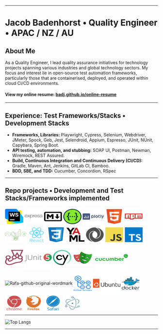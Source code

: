 <hr />

# Jacob Badenhorst • Quality Engineer • APAC / NZ / AU

## About Me

As a Quality Engineer, I lead quality assurance initiatives for technology projects spanning various industries and global technology sectors. My focus and interest lie in open-source test automation frameworks, particularly those that are containerised, deployed, and operated within cloud CI/CD environments.
<br />
#### View my online resume: [badj.github.io/online-resume](https://badj.github.io/online-resume/)
<hr />

## Experience: Test Frameworks/Stacks • Development Stacks

* **Frameworks, Libraries:** Playwright, Cypress, Selenium, Webdriver, JMeter, Spock, Geb, Jest, Selendroid, Appium, Espresso, JUnit, NUnit, Capybara, Spring Boot.
* **API testing, automation, and stubbing:** SOAP UI, Postman, Newman, Wiremock, REST Assured.
* **Build, Continuous Integration and Continuous Delivery (CI/CD):** Gradle, Maven, Ant, Jenkins, GitLab CI, Bamboo.
* **BDD, SBE, and TDD:** Cucumber, Concordion, RSpec

<hr />

## Repo projects • Development and Test Stacks/Frameworks implemented

<p align="left">
<img align="center" alt="Rafa-webstorm" height="50" width="60" src="https://raw.githubusercontent.com/devicons/devicon/refs/heads/master/icons/webstorm/webstorm-original.svg">
<img align="center" alt="Rafa-express-original-wordmark" height="50" width="60" src="https://raw.githubusercontent.com/devicons/devicon/refs/heads/master/icons/express/express-original-wordmark.svg">
<img align="center" alt="Rafa-markdown" height="50" width="60" src="https://raw.githubusercontent.com/devicons/devicon/refs/heads/master/icons/markdown/markdown-original.svg">
<img align="center" alt="Rafa-swagger" height="50" width="60" src="https://raw.githubusercontent.com/devicons/devicon/refs/heads/master/icons/swagger/swagger-original.svg">
<img align="center" alt="Rafa-plotly" height="60" width="70" src="https://raw.githubusercontent.com/devicons/devicon/refs/heads/master/icons/plotly/plotly-original-wordmark.svg">
<img align="center" alt="Rafa-HTML" height="50" width="60" src="https://raw.githubusercontent.com/devicons/devicon/master/icons/html5/html5-original.svg"> 
<img align="center" alt="Rafa-npm" height="50" width="60" src="https://raw.githubusercontent.com/devicons/devicon/refs/heads/master/icons/npm/npm-original-wordmark.svg">
<img align="center" alt="Rafa-nodejs" height="60" width="70" src="https://raw.githubusercontent.com/devicons/devicon/refs/heads/master/icons/nodejs/nodejs-line-wordmark.svg">
<img align="center" alt="Rafa-react" height="50" width="60" src="https://raw.githubusercontent.com/devicons/devicon/refs/heads/master/icons/react/react-original-wordmark.svg">
<img align="center" alt="Rafa-CSS" height="50" width="60" src="https://raw.githubusercontent.com/devicons/devicon/master/icons/css3/css3-original.svg">
<img align="center" alt="Rafa-yaml" height="50" width="60" src="https://raw.githubusercontent.com/devicons/devicon/refs/heads/master/icons/yaml/yaml-original.svg">
<img align="center" alt="Rafa-json-plain" height="50" width="60" src="https://raw.githubusercontent.com/devicons/devicon/refs/heads/master/icons/json/json-plain.svg">
<img align="center" alt="Rafa-javascript" height="50" width="60" src="https://raw.githubusercontent.com/devicons/devicon/refs/heads/master/icons/javascript/javascript-original.svg">
<img align="center" alt="Rafa-typescript" height="50" width="60" src="https://raw.githubusercontent.com/devicons/devicon/refs/heads/master/icons/typescript/typescript-plain.svg">
<img align="center" alt="Rafa-jest" height="50" width="60" src="https://raw.githubusercontent.com/devicons/devicon/refs/heads/master/icons/jest/jest-plain.svg">
<img align="center" alt="Rafa-junit" height="80" width="90" src="https://raw.githubusercontent.com/devicons/devicon/refs/heads/master/icons/junit/junit-original-wordmark.svg">
<img align="center" alt="Rafa-cypressio" height="50" width="60" src="https://raw.githubusercontent.com/devicons/devicon/refs/heads/master/icons/cypressio/cypressio-original.svg">
<img align="center" alt="Rafa-playwright" height="60" width="70" src="https://raw.githubusercontent.com/devicons/devicon/refs/heads/master/icons/playwright/playwright-original.svg">
<img align="center" alt="Rafa-cucumber" height="90" width="110" src="https://raw.githubusercontent.com/devicons/devicon/refs/heads/master/icons/cucumber/cucumber-plain-wordmark.svg">
<img align="center" alt="Rafa-github-original-wordmark" height="50" width="60" src="https://icons.getbootstrap.com/assets/icons/github.svg">
<img align="center" alt="Rafa-githubactions" height="50" width="60" src="https://raw.githubusercontent.com/devicons/devicon/refs/heads/master/icons/githubactions/githubactions-plain-wordmark.svg">
<img align="center" alt="Rafa-ubuntu" height="80" width="90" src="https://raw.githubusercontent.com/devicons/devicon/refs/heads/master/icons/ubuntu/ubuntu-original-wordmark.svg">
<img align="center" alt="Rafa-docker" height="50" width="60" src="https://raw.githubusercontent.com/devicons/devicon/refs/heads/master/icons/docker/docker-original-wordmark.svg">
<img align="center" alt="Rafa-chrome-plain-wordmark" height="50" width="60" src="https://raw.githubusercontent.com/devicons/devicon/refs/heads/master/icons/chrome/chrome-plain-wordmark.svg">
<img align="center" alt="Rafa-firefox-plain-wordmark" height="50" width="60" src="https://raw.githubusercontent.com/devicons/devicon/refs/heads/master/icons/firefox/firefox-plain-wordmark.svg">
<img align="center" alt="Rafa-safari-plain-wordmark" height="50" width="60" src="https://raw.githubusercontent.com/devicons/devicon/refs/heads/master/icons/safari/safari-plain-wordmark.svg">
<img align="center" alt="Rafa-electron-original" height="50" width="60" src="https://raw.githubusercontent.com/devicons/devicon/refs/heads/master/icons/electron/electron-original.svg">
</p>

<hr />

![Top Langs](https://github-readme-stats.vercel.app/api/top-langs/?username=badj&layout=compact&langs_count=6&theme=transparent)

<hr />
